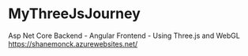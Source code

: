 # MyThreeJsJourney
Asp Net Core Backend - Angular Frontend - Using Three.js and WebGL
https://shanemonck.azurewebsites.net/

